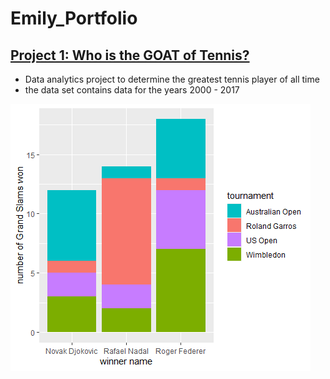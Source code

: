 # Emily_Portfolio

## [Project 1: Who is the GOAT of Tennis?](https://github.com/emilybnk/GOAT_of_tennis_proj)

* Data analytics project to determine the greatest tennis player of all time
* the data set contains data for the years 2000 - 2017

![](https://github.com/emilybnk/GOAT_of_tennis_proj/blob/main/Grand_Slam_wins.png)
